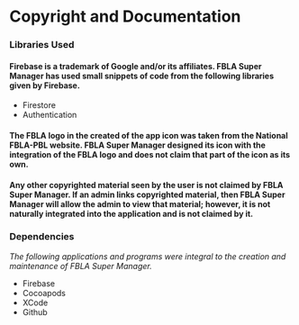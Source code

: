 # Copyright and Documentation


### Libraries Used
#### Firebase is a trademark of Google and/or its affiliates. FBLA Super Manager has used small snippets of code from the following libraries given by Firebase.
* Firestore
* Authentication

#### The FBLA logo in the created of the app icon was taken from the National FBLA-PBL website. FBLA Super Manager designed its icon with the integration of the FBLA logo and does not claim that part of the icon as its own.

#### Any other copyrighted material seen by the user is not claimed by FBLA Super Manager. If an admin links copyrighted material, then FBLA Super Manager will allow the admin to view that material; however, it is not naturally integrated into the application and is not claimed by it.

### Dependencies
*The following applications and programs were integral to the creation and maintenance of FBLA Super Manager.*
* Firebase
* Cocoapods
* XCode
* Github
